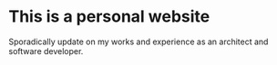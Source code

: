 # This is a personal website

Sporadically update on my works and experience as an architect and software developer.
